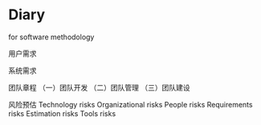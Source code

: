 # Diary
for software methodology

用户需求

系统需求

团队章程
（一）团队开发
（二）团队管理
（三）团队建设

风险预估
Technology risks
Organizational risks
People risks
Requirements risks
Estimation risks
Tools risks
